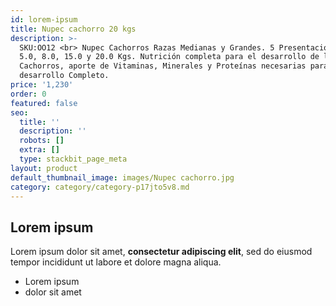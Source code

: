 ```yaml
---
id: lorem-ipsum
title: Nupec cachorro 20 kgs
description: >-
  SKU:OO12 <br> Nupec Cachorros Razas Medianas y Grandes. 5 Presentaciones: 2.0,
  5.0, 8.0, 15.0 y 20.0 Kgs. Nutrición completa para el desarrollo de los
  Cachorros, aporte de Vitaminas, Minerales y Proteínas necesarias para un
  desarrollo Completo.
price: '1,230'
order: 0
featured: false
seo:
  title: ''
  description: ''
  robots: []
  extra: []
  type: stackbit_page_meta
layout: product
default_thumbnail_image: images/Nupec cachorro.jpg
category: category/category-p17jto5v8.md
---
```

## Lorem ipsum

Lorem ipsum dolor sit amet, **consectetur adipiscing elit**, sed do eiusmod tempor incididunt ut labore et dolore magna aliqua.

- Lorem ipsum
- dolor sit amet